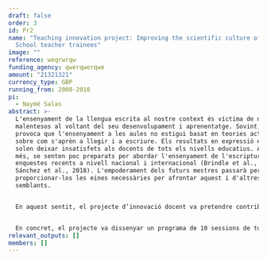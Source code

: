 ```yaml
---
draft: false
order: 3
id: Pr2
name: "Teaching innovation project: Improving the scientific culture of Primary
  School teacher trainees"
image: ""
reference: weqrwrqw
funding_agency: qwerqwerqwe
amount: "21321321"
currency_type: GBP
running_from: 2000-2010
pi:
  - Naymé Salas
abstract: >-
  L'ensenyament de la llengua escrita al nostre context és víctima de nombrosos
  malentesos al voltant del seu desenvolupament i aprenentatge. Sovint, això
  provoca que l'ensenyament a les aules no estigui basat en teories actuals
  sobre com s'aprèn a llegir i a escriure. Els resultats en expressió escrita
  solen deixar insatisfets als docents de tots els nivells educatius. Aquests, a
  més, se senten poc preparats per abordar l'ensenyament de l'escriptura, segons
  enquestes recents a nivell nacional i internacional (Brindle et al., 2016;
  Sánchez et al., 2018). L'empoderament dels futurs mestres passarà per
  proporcionar-los les eines necessàries per afrontar aquest i d'altres reptes
  semblants. 


  En aquest sentit, el projecte d’innovació docent va pretendre contribuir a la cultura científica de docents i altres educadors de l’àmbit del llenguatge. L’objectiu era que els futurs professionals educatius donin importància a les pràctiques d'aula informades per l'evidència científica (Davies, 1999; Ferrero et al., 2016). La formació en ciència dels futurs educadors permetrà que (1) tinguin facilitat per estar al corrent de noves troballes i innovacions pedagògiques en el camp de l'escriptura (i d'altres dominis); (2) siguin capaços d'integrar els seus coneixements previs i experiència amb evidència empírica de qualitat; (3) evitin aplicar metodologies que no han estat provades amb rigor; i (4) transmetin el valor de la ciència com a productora de coneixement als seus alumnes.


  En concret, el projecte va dissenyar un programa de 10 sessions de tutorització en el marc de l’assignatura de TFG dels graus implicats (GEP i GL). Hem considerat que la realització d’un TFG de tipus empíric era una excel·lent oportunitat per confrontar els alumnes amb el funcionament científic en un àmbit de màxima rellevància per a ells com a futurs educadors: la didàctica de la llengua escrita. Donat que la durada del projecte era només d’un semestre (octubre-gener), la implementació encara estava en curs en el moment de la confecció d’aquesta memòria final.
relevant_outputs: []
members: []
---
```

